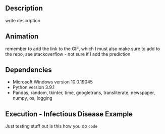 ## Description 
write description

## Animation
remember to add the link to the GIF, which I must also make sure to add to the repo, see stackoverflow - not sure if I add the prediction

## Dependencies
* Microsoft Windows version 10.0.19045
* Python version 3.9.1
* Pandas, random, tkinter, time, googletrans, transliterate, newspaper, numpy, os, logging

## Execution - Infectious Disease Example
Just testing stuff out
is this how you do `code`
